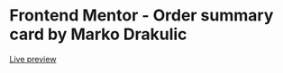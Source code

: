 # Frontend Mentor - Order summary card by Marko Drakulic

[Live preview](https://frontend-mentor-order-summary-component-two.vercel.app/)
